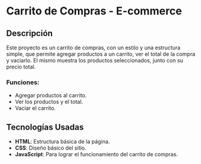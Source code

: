
# Carrito de Compras - E-commerce

## Descripción
Este proyecto es un carrito de compras, con un estilo y una estructura simple, que permite agregar productos a un carrito, ver el total de la compra y vaciarlo. El mismo muestra los productos seleccionados, junto con su precio total.

### Funciones:
- Agregar productos al carrito.
- Ver los productos y el total.
- Vaciar el carrito.

## Tecnologías Usadas
- **HTML**:  Estructura básica de la página.
- **CSS**: Diseño básico del sitio.
- **JavaScript**: Para lograr el funcionamiento del carrito de compras.

